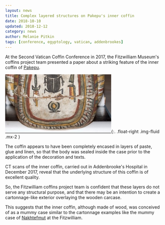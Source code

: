 ```yaml
---
layout: news
title: Complex layered structures on Pakepu's inner coffin
date: 2018-10-10
updated: 2018-12-12
category: news
author: Melanie Pitkin
tags: [conference, egyptology, vatican, addenbrookes]
---
```



At the Second Vatican Coffin Conference in 2017, the Fitzwilliam Museum's coffins project team presented a paper about a
striking feature of the inner coffin of [Pakepu](/coffins/pakepu). 

![](/images/news/Pakepu-inner-head.jpg){:. .float-right .img-fluid .mx-2 }


The coffin appears to have been completely encased in layers of paste, 
glue and linen, so that the body was sealed inside the case prior to the application of the decoration and texts. 

CT scans of the inner coffin, carried out in Addenbrooke's Hospital in December 2017, reveal that the underlying structure 
of this coffin is of excellent quality. 

So, the Fitzwilliam coffins project team is confident that these layers do not 
serve any structural purpose, and that there may be an intention to create a cartonnage-like exterior overlaying the 
wooden carcase. 

This suggests that the inner coffin, although made of wood, was conceived of as a mummy case similar to 
the cartonnage examples like the mummy case of [Nakhtefmut](/coffins/nakhtefmut) at the Fitzwilliam.
